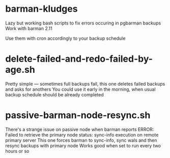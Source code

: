 # barman-kludges
Lazy but working bash scripts to fix errors occuring in pgbarman backups
Work with barman 2.11

Use them with cron accordingly to your backup schedule

# delete-failed-and-redo-failed-by-age.sh
Pretty simple — sometimes full backups fail, this one deletes failed backups and asks for anothers
You could use it early in the morning, when usual backup schedule should be already completed

# passive-barman-node-resync.sh
There's a strange issue on passive node when barman reports ERROR: Failed to retrieve the primary node status: sync-info execution on remote primary server
This one forces barman to sync-info, sync wals and then resync backups with primary node
Works good when set to run every two hours or so
